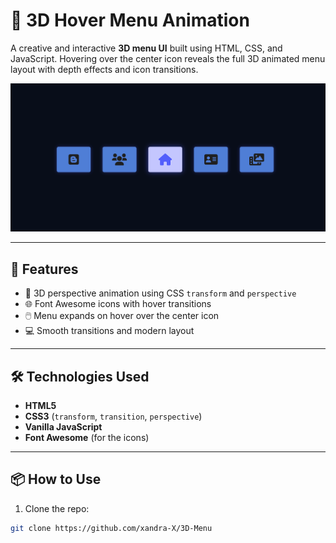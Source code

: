 # 🎯 3D Hover Menu Animation

A creative and interactive **3D menu UI** built using HTML, CSS, and JavaScript. Hovering over the center icon reveals the full 3D animated menu layout with depth effects and icon transitions.

![3D Menu Preview](3dmenu.png) <!-- Optional image: add a screenshot in your repo -->

---

## 🚀 Features

- 🧊 3D perspective animation using CSS `transform` and `perspective`
- 🌐 Font Awesome icons with hover transitions
- 🖱️ Menu expands on hover over the center icon
- 💻 Smooth transitions and modern layout

---

## 🛠 Technologies Used

- **HTML5**
- **CSS3** (`transform`, `transition`, `perspective`)
- **Vanilla JavaScript**
- **Font Awesome** (for the icons)

---

## 📦 How to Use

1. Clone the repo:
```bash
git clone https://github.com/xandra-X/3D-Menu
